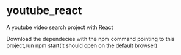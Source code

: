 # youtube_react
A youtube video search project with React

Download the dependecies with the npm command pointing to this project,run npm start(it should open on the default browser)
